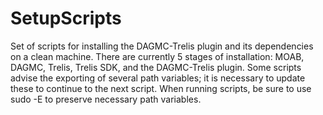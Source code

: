 # SetupScripts
Set of scripts for installing the DAGMC-Trelis plugin and its dependencies on a clean machine.
There are currently 5 stages of installation: MOAB, DAGMC, Trelis, Trelis SDK, and the DAGMC-Trelis plugin.
Some scripts advise the exporting of several path variables; it is necessary to update these to continue to the next script.
When running scripts, be sure to use sudo -E to preserve necessary path variables.
